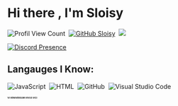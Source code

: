 # Hi there , I'm Sloisy
![Profil View Count](https://komarev.com/ghpvc/?username=sloisy&color=000000)&nbsp;
[![GitHub Sloisy](https://img.shields.io/github/followers/sloisy?label=follow&style=social)](https://github.com/sloisy)&nbsp;
<a href="https://instagram.com/jbatuq"><img src="https://img.shields.io/badge/@jbatuq-000000?style=flat&logo=Instagram&logoColor=white"/></a>&nbsp;

[![Discord Presence](https://lanyard.cnrad.dev/api/451059836172501013?theme=dark&bg=1c1c1c&animated=false&hideDiscrim=false&borderRadius=30px)](https://discord.com/users/451059836172501013)


## Langauges I Know:
![JavaScript](https://img.shields.io/badge/-JavaScript-05122A?style=flat&logo=javascript)&nbsp;
![HTML](https://img.shields.io/badge/-HTML-05122A?style=flat&logo=HTML5)&nbsp;
![GitHub](https://img.shields.io/badge/-GitHub-05122A?style=flat&logo=github)&nbsp;
![Visual Studio Code](https://img.shields.io/badge/-Visual%20Studio%20Code-05122A?style=flat&logo=visual-studio-code&logoColor=007ACC)&nbsp;

<h1 style="font-size:35%;"> VI VENIVERSUM VIVUS VICI </h1>
